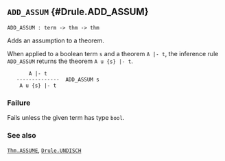 ## `ADD_ASSUM` {#Drule.ADD_ASSUM}


```
ADD_ASSUM : term -> thm -> thm
```



Adds an assumption to a theorem.


When applied to a boolean term `s` and a theorem `A |- t`, the
inference rule `ADD_ASSUM` returns the theorem `A u {s} |- t`.
    
           A |- t
       --------------  ADD_ASSUM s
        A u {s} |- t
    

### Failure

Fails unless the given term has type `bool`.

### See also

[`Thm.ASSUME`](#Thm.ASSUME), [`Drule.UNDISCH`](#Drule.UNDISCH)

